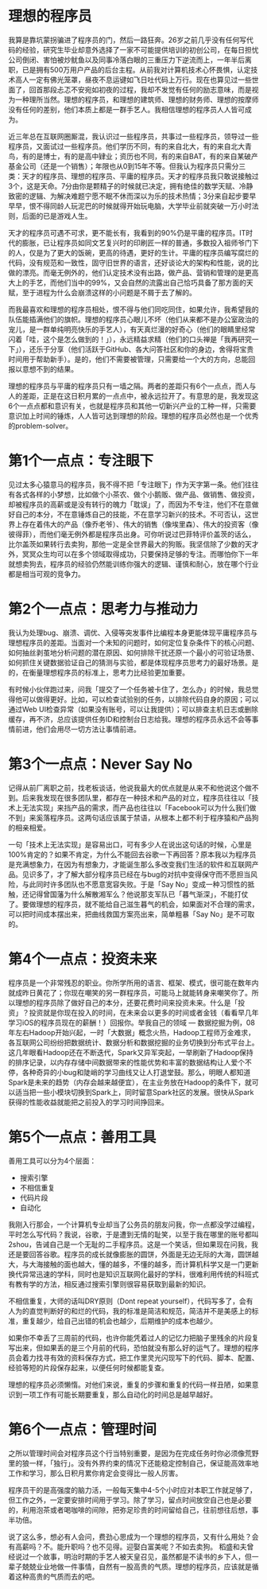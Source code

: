 # 理想的程序员

我算是靠坑蒙拐骗进了程序员的门，然后一路狂奔。26岁之前几乎没有任何写代码的经验，研究生毕业却意外选择了一家不可能提供培训的初创公司，在每日担忧公司倒闭、害怕被炒鱿鱼以及同事冷落白眼的三重压力下逆流而上，一年半后离职，已是拥有500万用户产品的后台主程。从前我对计算机技术心怀畏惧，认定技术高人一定有佛光笼罩，昼夜不息运键如飞日吐代码上万行。现在也算见过一些世面了，回首那段忐忑不安宛如初夜的过程，我却不发觉有任何的励志意味，而是视为一种理所当然。理想的程序员，和理想的建筑师、理想的财务师、理想的按摩师没有任何的差别，他们本质上都是一群手艺人。我相信理想的程序员人人皆可成为。

近三年总在互联网圈厮混，我认识过一些程序员，共事过一些程序员，领导过一些程序员，又面试过一些程序员。他们学历不同，有的来自北大，有的来自北大青鸟，有的是博士，有的是高中肄业；资历也不同，有的来自BAT，有的来自某破产基金公司（还是一个销售）；年限也从0到15年不等。但我认为程序员只需分三类：天才的程序员、理想的程序员、平庸的程序员。天才的程序员我只敢说接触过3个，这是天命。7分由你是颗精子的时候就已决定，拥有绝佳的数学天赋、冷静致密的逻辑、为解决难题宁愿不眠不休而深以为乐的技术热情；3分来自起步要早早早，恨不得同龄人玩泥巴的时候就得开始玩电脑，大学毕业前就突破一万小时法则，后面的已是游戏人生。

天才的程序员可遇不可求，更不能长有，我看到的90%仍是平庸的程序员。IT时代的膨胀，已让程序员如同文艺复兴时的印刷匠一样的普通，多数投入祖师爷门下的人，仅是为了更大的饭碗，更高的待遇，更好的生计。平庸的程序员编写腐烂的代码，没有规范和一致性，固守旧世界的语言，还好谈论大的架构和性能，说的比做的漂亮。而毫无例外的，他们认定技术没有出路，做产品、营销和管理的是更高大上的手艺，而他们当中的99%，又会自然的流露出自己恰巧具备了那方面的天赋，至于进程为什么会崩溃这样的小问题是不屑于去了解的。

而我最喜欢和理想的程序员相处，恨不得与他们同吃同住，如果允许，我希望我的队伍能插满他们的旗帜。理想的程序员心眼儿不坏（他们从来都不是办公室政治的宠儿，是一群单纯明亮快乐的手艺人），有天真烂漫的好奇心（他们的眼睛里经常闪着「哇，这个是怎么做到的！」），永远精益求精（他们的口头禅是「我再研究一下」），还乐于分享（他们活跃于GitHub、各大问答社区和你的身边，舍得将宝贵时间用于帮助新手）。是的，他们不需要被管理，只需要给一个大的方向，总能回报以意想不到的结果。

理想的程序员与平庸的程序员只有一墙之隔。两者的差距只有6个一点点，而人与人的差距，正是在这日积月累的一点点中，被永远拉开了。有意思的是，我发现这6个一点点都和意识有关，也就是程序员和其他一切新兴产业的工种一样，只需要意识加上时间的锤炼，人人皆可达到理想的阶段。理想的程序员必然也是一个优秀的problem-solver。

# 第1个一点点：专注眼下

见过太多心猿意马的程序员，我不得不把「专注眼下」作为天字第一条。他们往往有各式各样的小梦想，比如做个小茶农、做个小鹅贩、做产品、做销售、做投资，却被程序员的高薪或是没有转行的魄力「耽误」了，而因为不专注，他们不在意做好自己的本分，不在意锤炼自己的技能，不在意学习新兴的技术。不可否认，这世界上存在着伟大的产品（像乔老爷）、伟大的销售（像埃里森）、伟大的投资客（像彼得菲），而他们毫无例外都是程序员出身。可你听说过巴菲特评价盖茨的话么，比尔盖茨如果转行去卖狗，那他一定是全世界最大的狗贩。我坚信除了少数的天才外，冥冥众生均可以在多个领域取得成功，只要保持足够的专注。而哪怕你下一年就想卖狗去，程序员的经验仍然能训练你强大的逻辑、谨慎和耐心，放在哪个行业都是相当可观的竞争力。

# 第2个一点点：思考力与推动力

我认为处理bug、崩溃、调优、入侵等突发事件比编程本身更能体现平庸程序员与理想程序员的差距。当面对一个未知的问题时，如何定位复杂条件下的核心问题、如何抽丝剥茧地分析问题的潜在原因、如何排除干扰还原一个最小的可验证场景、如何抓住关键数据验证自己的猜测与实验，都是体现程序员思考力的最好场景。是的，在衡量理想程序员的标准上，思考力比经验更加重要。

有时候小伙伴跑过来，问我「提交了一个任务被卡住了，怎么办」的时候，我总觉得他可以做得更好。比如，可以检查试验别的任务，以排除代码自身的原因；可以通过Web UI检查异常（如果没有账号，可以让我提供）；可以排查主机日志或删除缓存，再不济，总应该提供任务ID和控制台日志给我。理想的程序员永远不会等事情前进，他们会用尽一切方法让事情前进。

# 第3个一点点：Never Say No

记得从前厂离职之前，找老板谈话，他说我最大的优点就是从来不和他说这个做不到。后来我发现在很多团队里，都存在一种技术和产品的对立，程序员往往以「技术上无法实现」来挡产品的需求，而产品也往往以「Facebook可以为什么我们做不到」来奚落程序员。这两句话应该属于禁语，从根本上都不利于程序猿和产品狗的相亲相爱。

一句「技术上无法实现」是容易出口，可有多少人在说出这句话的时候，心里是100%肯定的？如果不肯定，为什么不能回去谷歌一下再回答？原本我以为程序员是充满想象力，在因为有想象力，才能诞生那么多改变我们生活的软件和互联网产品。见识多了，才了解大部分程序员已经在与bug的对抗中变得保守而不愿担当风险，与此同时许多团队也不愿意宽容失败。于是「Say No」变成一种习惯性的抵触，还记得曾国藩为什么解散湘军么？他说那支军队已「暮气渐深」，不能打仗了。要做理想的程序员，就不能给自己滋生暮气的机会，如果面对不合理的需求，可以把时间成本摆出来，把曲线救国方案亮出来，简单粗暴「Say No」是不可取的。

# 第4个一点点：投资未来

程序员是一个非常残忍的职业。你所学所用的语言、框架、模式，很可能在数年内就成昨日黄花了；你现在嘲笑的另一群程序员，可能马上就能转身来嘲笑你了。所以理想的程序员除了做好自己的本分，还要花费时间来投资未来。什么是「投资」？投资就是你现在投入的时间，在未来会以更多的时间或者金钱（看看早几年学习iOS的程序员现在的薪酬！）回报你。举我自己的领域 — 数据挖掘为例，08年左右Hadoop开始兴起，一时「大数据」概念火热，Hadoop工程师万金难求，各互联网公司纷纷把数据统计、数据分析和数据挖掘的业务切换到分布式平台上。这几年眼看Hadoop还在不断迭代，Spark又异军突起，一举刷新了Hadoop保持的排序记录，以内存存储中间数据带来的性能优势和丰富的数据结构让人爱个不停，各种奇异的小bug和陡峭的学习曲线又让人打退堂鼓。那么，明眼人都知道Spark是未来的趋势（内存会越来越便宜），在主业务放在Hadoop的条件下，就可以适当把一些小模块切换到Spark上，同时留意Spark社区的发展。很快从Spark获得的性能收益就能把之前投入的学习时间挣回来。

# 第5个一点点：善用工具

善用工具可以分为4个层面：

* 搜索引擎
* 不相信重复
* 代码片段
* 自动化

我刚入行那会，一个计算机专业却当了公务员的朋友问我，你一点都没学过编程，平时怎么写代码？我说，谷歌，于是遭到无情的耻笑，以至于我在哪里的账号都叫2shou，告诫自己是一个无耻的二手程序员。这是一个笑话，但如果现在问我，我还是要回答谷歌。程序员的成长就像膨胀的圆饼，外面是无边无际的大海，圆饼越大，与大海接触的面也越大，懂的越多，不懂的越多，而计算机科学又是一门更新换代异常迅速的学科，同时也是知识互联网化最好的学科，很难利用传统的科班式有教有学的方法，相反通过搜索引擎则很容易获取到最新的知识。

不相信重复，大师的话叫DRY原则（Dont repeat yourself），代码写多了，会有人为的直觉判断好的和烂的代码，我的标准是简洁和规范，简洁并不是美感上的标准，重复越少，给自己出错的机会也越少，后期维护的成本也越少。

如果你不幸丢了三周前的代码，也许你能凭着过人的记忆力把脑子里残余的片段复写出来，但如果丢的是三个月前的代码，恐怕就没有那么好的运气了。理想的程序员会着力找寻有效的资料保存方式，把工作里灵光闪现写下的代码、脚本、配置、经验等短的片段保存起来，以便任何时候都能复查。

理想的程序员必须懒惰。对他们来说，重复的步骤和重复的代码一样丑陋，如果意识到一项工作有可能长期要重复，那么自动化的时间总是越早越好。

# 第6个一点点：管理时间

之所以管理时间会对程序员这个行当特别重要，是因为在完成任务时你必须像荒野里的狼一样，「独行」。没有外界约束的情况下还能稳定控制自己，保证能高效率地工作和学习，那么日积月累你肯定会变得比一般人厉害。

程序员干的是高强度的脑力活，一般每天集中4-5个小时应对本职工作就足够了，但工作之外，一定要安排时间用于学习。除了学习，留点时间放空自己也是必要的，利用泡茶或者喝咖啡的间隙，把弥足珍贵的时间留给自己，往前想往后想，事半功倍。

说了这么多，想必有人会问，费劲心思成为一个理想的程序员，又有什么用处？会有高薪吗？不。能升职吗？也不见得。迎娶白富美呢？不如去卖狗。
稻盛和夫曾经说过一个故事，明治时期的手艺人被天皇召见，虽然都是不读书的乡下人，但一辈子兢兢业业地做一件事情，自然有一股高贵的气质。理想的程序员，应该就是循着这种高贵的气质而去的吧。

